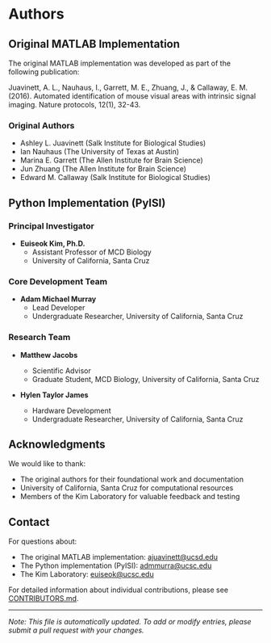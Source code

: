 # Authors

## Original MATLAB Implementation
The original MATLAB implementation was developed as part of the following publication:

Juavinett, A. L., Nauhaus, I., Garrett, M. E., Zhuang, J., & Callaway, E. M. (2016). Automated identification of mouse visual areas with intrinsic signal imaging. Nature protocols, 12(1), 32-43.

### Original Authors
- Ashley L. Juavinett (Salk Institute for Biological Studies)
- Ian Nauhaus (The University of Texas at Austin)
- Marina E. Garrett (The Allen Institute for Brain Science)
- Jun Zhuang (The Allen Institute for Brain Science)
- Edward M. Callaway (Salk Institute for Biological Studies)

## Python Implementation (PyISI)

### Principal Investigator
- **Euiseok Kim, Ph.D.**
  - Assistant Professor of MCD Biology
  - University of California, Santa Cruz

### Core Development Team
- **Adam Michael Murray**
  - Lead Developer
  - Undergraduate Researcher, University of California, Santa Cruz

### Research Team
- **Matthew Jacobs**
  - Scientific Advisor
  - Graduate Student, MCD Biology, University of California, Santa Cruz

- **Hylen Taylor James**
  - Hardware Development
  - Undergraduate Researcher, University of California, Santa Cruz

## Acknowledgments
We would like to thank:
- The original authors for their foundational work and documentation
- University of California, Santa Cruz for computational resources
- Members of the Kim Laboratory for valuable feedback and testing

## Contact
For questions about:
- The original MATLAB implementation: ajuavinett@ucsd.edu
- The Python implementation (PyISI): admmurra@ucsc.edu
- The Kim Laboratory: euiseok@ucsc.edu

For detailed information about individual contributions, please see [CONTRIBUTORS.md](CONTRIBUTORS.md).

---
*Note: This file is automatically updated. To add or modify entries, please submit a pull request with your changes.*
